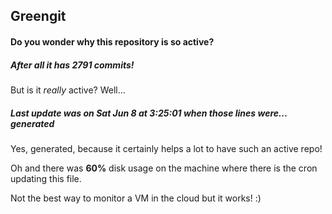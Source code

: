 ## Greengit

#### Do you wonder why this repository is so active?

##### After all it has 2791 commits!

But is it *really* active? Well...

##### Last update was on Sat Jun 8 at 3:25:01 when those lines were... generated

Yes, generated, because it certainly helps a lot to have such an active repo!

Oh and there was **60%** disk usage on the machine
where there is the cron updating this file.

Not the best way to monitor a VM in the cloud but it works! :)
